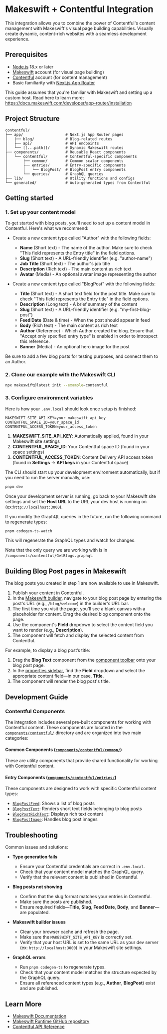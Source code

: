 # Makeswift + Contentful Integration

This integration allows you to combine the power of Contentful's content management with Makeswift's visual page building capabilities. Visually create dynamic, content-rich websites with a seamless development experience.

## Prerequisites

- [Node.js](https://nodejs.org/) 18.x or later
- [Makeswift](https://www.makeswift.com/) account (for visual page building)
- [Contentful](https://www.contentful.com/) account (for content management)
- Basic familiarity with [Next.js App Router](https://nextjs.org/docs/app)

This guide assumes that you're familiar with Makeswift and setting up a custom host. Read here to learn more: https://docs.makeswift.com/developer/app-router/installation

## Project Structure

```
contentful/
├── app/                   # Next.js App Router pages
│   ├── blog/              # Blog-related routes
│   ├── api/               # API endpoints
│   └── [[...path]]/       # Dynamic Makeswift routes
├── components/            # Reusable React components
│   └── contentful/        # Contentful-specific components
│       ├── common/        # Common scalar components
│       ├── entries/       # Entry-specific components
│       │   └── BlogPost/  # BlogPost entry components
│       └── queries/       # GraphQL queries
├── lib/                   # Utility functions and configs
└── generated/             # Auto-generated types from Contentful
```

## Getting started

### 1. Set up your content model

To get started with blog posts, you'll need to set up a content model in Contentful. Here's what we recommend:

- Create a new content type called "Author" with the following fields:

  - **Name** (Short text) - The name of the author. Make sure to check "This field represents the Entry title" in the field options.
  - **Slug** (Short text) - A URL-friendly identifier (e.g. "author-name")
  - **Job Title** (Short text) - The author's job title
  - **Description** (Rich text) - The main content as rich text
  - **Avatar** (Media) - An optional avatar image representing the author

- Create a new content type called "BlogPost" with the following fields:

  - **Title** (Short text) - A short text field for the post title. Make sure to check "This field represents the Entry title" in the field options.
  - **Description** (Long text) - A brief summary of the content
  - **Slug** (Short text) - A URL-friendly identifier (e.g. "my-first-blog-post")
  - **Feed Date** (Date & time) - When the post should appear in feed
  - **Body** (Rich text) - The main content as rich text
  - **Author** (Reference) - Which Author created the blog. Ensure that "Accept only specified entry type" is enabled in order to introspect this reference.
  - **Banner** (Media) - An optional hero image for the post

Be sure to add a few blog posts for testing purposes, and connect them to an Author.

### 2. Clone our example with the Makeswift CLI

```bash
npx makeswift@latest init --example=contentful
```

### 3. Configure environment variables

Here is how your `.env.local` should look once setup is finished:

```
MAKESWIFT_SITE_API_KEY=your_makeswift_api_key
CONTENTFUL_SPACE_ID=your_space_id
CONTENTFUL_ACCESS_TOKEN=your_access_token
```

1. **MAKESWIFT_SITE_API_KEY**: Automatically applied, found in your Makeswift site settings
2. **CONTENTFUL_SPACE_ID**: Your Contentful space ID (found in your space settings)
3. **CONTENTFUL_ACCESS_TOKEN**: Content Delivery API access token (found in **Settings** → **API keys** in your Contentful space)

The CLI should start up your development environment automatically, but if you need to run the server manually, use:

```bash
pnpm dev
```

Once your development server is running, go back to your Makeswift site settings and set the **Host URL** to the URL your dev host is running on (ex:`http://localhost:3000`).

If you modify the GraphQL queries in the future, run the following command to regenerate types:

```bash
pnpm codegen-ts-watch
```

This will regenerate the GraphQL types and watch for changes.

Note that the only query we are working with is in `/components/contentful/GetBlogs.graphql`.

## Building Blog Post pages in Makeswift

The blog posts you created in step 1 are now available to use in Makeswift.

1. Publish your content in Contentful.
2. In the [Makeswift builder](https://docs.makeswift.com/product/builder-basics), navigate to your blog post page by entering the post's URL (e.g., `/blog/welcome`) in the builder's URL bar.
3. The first time you visit the page, you'll see a blank canvas with a placeholder for content. Drag the desired blog component onto the page.
4. Use the component's **Field** dropdown to select the content field you want to render (e.g., **Description**).
5. The component will fetch and display the selected content from Contentful.

For example, to display a blog post’s title:

1. Drag the **Blog Text** component from the [component toolbar](https://docs.makeswift.com/product/builder-basics#component-toolbar) onto your blog post page.
2. In the [properties sidebar](https://docs.makeswift.com/product/builder-basics#properties-sidebar), find the **Field** dropdown and select the appropriate content field—in our case, **Title**.
3. The component will render the blog post's title.

## Development Guide

### Contentful Components

The integration includes several pre-built components for working with Contentful content. These components are located in the [`components/contentful/`](components/contentful/) directory and are organized into two main categories:

#### Common Components ([`components/contentful/common/`](components/contentful/common/))

These are utility components that provide shared functionality for working with Contentful content.

#### Entry Components ([`components/contentful/entries/`](components/contentful/entries))

These components are designed to work with specific Contentful content types:

- [`BlogPostFeed`](components/contentful/entries/BlogPost/BlogPostFeed): Shows a list of blog posts
- [`BlogPostText`](components/contentful/entries/BlogPost/BlogPostText): Renders short text fields belonging to blog posts
- [`BlogPostRichText`](components/contentful/entries/BlogPost/BlogPostRichText): Displays rich text content
- [`BlogPostImage`](components/contentful/entries/BlogPost/BlogPostImage): Handles blog post images

## Troubleshooting

Common issues and solutions:

- **Type generation fails**

  - Ensure your Contentful credentials are correct in `.env.local`.
  - Check that your content model matches the GraphQL query.
  - Verify that the relevant content is published in Contentful.

- **Blog posts not showing**

  - Confirm that the slug format matches your entries in Contentful.
  - Make sure the posts are published.
  - Ensure required fields—**Title**, **Slug**, **Feed Date**, **Body**, and **Banner**—are populated.

- **Makeswift builder issues**

  - Clear your browser cache and refresh the page.
  - Make sure the `MAKESWIFT_SITE_API_KEY` is correctly set.
  - Verify that your host URL is set to the same URL as your dev server (ex: `http://localhost:3000`) in your Makeswift site settings.

- **GraphQL errors**
  - Run `pnpm codegen-ts` to regenerate types.
  - Check that your content model matches the structure expected by the GraphQL query.
  - Ensure all referenced content types (e.g., **Author**, **BlogPost**) exist and are published.

## Learn More

- [Makeswift Documentation](https://www.makeswift.com/docs/)
- [Makeswift Runtime GitHub repository](https://github.com/makeswift/makeswift)
- [Contentful API Reference](https://www.contentful.com/developers/docs/references/)
